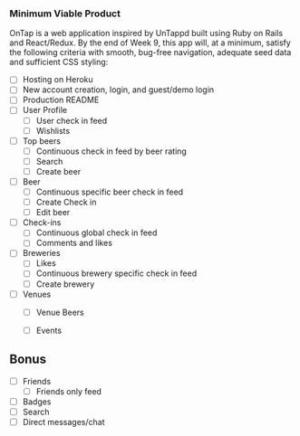 ### Minimum Viable Product

OnTap is a web application inspired by UnTappd built using Ruby on Rails and React/Redux. By the end of Week 9, this app will, at a minimum, satisfy the following criteria with smooth, bug-free navigation, adequate seed data and sufficient CSS styling:

- [ ] Hosting on Heroku
- [ ] New account creation, login, and guest/demo login
- [ ] Production README
- [ ] User Profile
  - [ ] User check in feed
  - [ ] Wishlists
- [ ] Top beers
  - [ ] Continuous check in feed by beer rating
  - [ ] Search
  - [ ] Create beer
- [ ] Beer
  - [ ] Continuous specific beer check in feed
  - [ ] Create Check in
  - [ ] Edit beer
- [ ] Check-ins
  - [ ] Continuous global check in feed
  - [ ] Comments and likes
- [ ] Breweries
  - [ ] Likes
  - [ ] Continuous brewery specific check in feed
  - [ ] Create brewery
- [ ] Venues
  - [ ] Venue Beers
  - [ ] Events



## Bonus

- [ ] Friends
  - [ ] Friends only feed
- [ ] Badges
- [ ] Search
- [ ] Direct messages/chat
